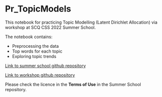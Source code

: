 # Pr_TopicModels
This notebook for practicing Topic Modelling (Latent Dirichlet Allocation) via workshop at SCQ CSS 2022 Summer School.

The notebook contains:
+ Preprocessing the data
+ Top words for each topic
+ Exploring topic trends

[Link to summer school github repository](https://github.com/socialcomquant/summer-school-2022)

[Link to workshop github repository](https://github.com/socialcomquant/summer-school-2022/tree/main/Day2_Lokmanoglu_TextMiningR)

Please check the licence in the **Terms of Use** in the Summer School repository.
